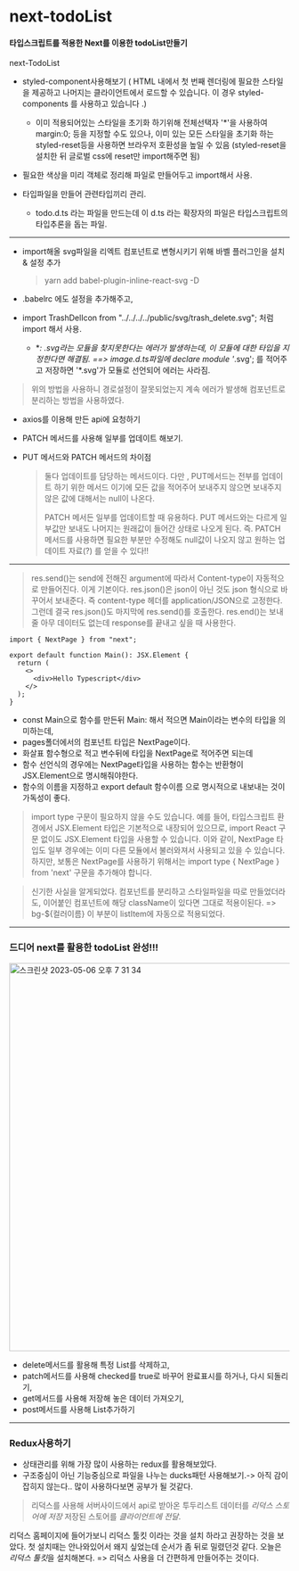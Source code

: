 # next-todoList

#### 타입스크립트를 적용한 Next를 이용한 todoList만들기

next-TodoList

- styled-component사용해보기
  ( HTML 내에서 첫 번째 렌더링에 필요한 스타일을 제공하고 나머지는 클라이언트에서 로드할 수 있습니다. 이 경우 styled-components 를 사용하고 있습니다 .)

  - 이미 적용되어있는 스타일을 초기화 하기위해 전체선택자 '\*'을 사용하여 margin:0; 등을 지정할 수도 있으나, 이미 있는 모든 스타일을 초기화 하는 styled-reset등을 사용하면 브라우저 호환성을 높일 수 있음 (styled-reset을 설치한 뒤 글로벌 css에 reset만 import해주면 됨)

- 필요한 색상을 미리 객체로 정리해 파일로 만들어두고 import해서 사용.
- 타입파일을 만들어 관련타입끼리 관리.

  - todo.d.ts 라는 파일을 만드는데 이 d.ts 라는 확장자의 파일은 타입스크립트의 타입추론을 돕는 파일.

---

- import해올 svg파일을 리엑트 컴포넌트로 변형시키기 위해 바벨 플러그인을 설치 & 설정 추가

  > yarn add babel-plugin-inline-react-svg -D

- .babelrc 에도 설정을 추가해주고,
- import TrashDelIcon from "../../../../public/svg/trash_delete.svg"; 처럼 import 해서 사용.

  - \*_: .svg라는 모듈을 찾지못한다는 에러가 발생하는데, 이 모듈에 대한 타입을 지정한다면 해결됨.
    ==> image.d.ts파일에 declare module '_.svg';
    를 적어주고 저장하면 '\*.svg'가 모듈로 선언되어 에러는 사라짐.

> 위의 방법을 사용하니 경로설정이 잘못되었는지 계속 에러가 발생해 컴포넌트로 분리하는 방법을 사용하였다.

- axios를 이용해 만든 api에 요청하기

- PATCH 메서드를 사용해 일부를 업데이트 해보기.
- PUT 메서드와 PATCH 메서드의 차이점
  > 둘다 업데이트를 담당하는 메서드이다.
  > 다만 , PUT메서드는 전부를 업데이트 하기 위한 메서드 이기에 모든 값을 적어주어 보내주지 않으면 보내주지 않은 값에 대해서는 null이 나온다.
  >
  > PATCH 메서든 일부를 업데이트할 때 유용하다.
  > PUT 메서드와는 다르게 일부값만 보내도 나머지는 원래값이 들어간 상태로 나오게 된다.
  > 즉. PATCH 메서드를 사용하면 필요한 부분만 수정해도 null값이 나오지 않고 원하는 업데이트 자료(?) 를 얻을 수 있다!!

---

> res.send()는 send에 전해진 argument에 따라서 Content-type이 자동적으로 만들어진다. 이게 기본이다.
> res.json()은 json이 아닌 것도 json 형식으로 바꾸어서 보내준다. 즉 content-type 헤더를 application/JSON으로 고정한다. 그런데 결국 res.json()도 마지막에 res.send()를 호출한다.
> res.end()는 보내줄 아무 데이터도 없는데 response를 끝내고 싶을 때 사용한다.

```react
import { NextPage } from "next";

export default function Main(): JSX.Element {
  return (
    <>
      <div>Hello Typescript</div>
    </>
  );
}
```

- const Main으로 함수를 만든뒤 Main: 해서 적으면 Main이라는 변수의 타입을 의미하는데,
- pages폴더에서의 컴포넌트 타입은 NextPage이다.
- 화살표 함수형으로 적고 변수뒤에 타입을 NextPage로 적어주면 되는데
- 함수 선언식의 경우에는 NextPage타입을 사용하는 함수는 반환형이 JSX.Element으로 명시해줘야한다.
- 함수의 이름을 지정하고 export default 함수이름 으로 명시적으로 내보내는 것이 가독성이 좋다.

> import type 구문이 필요하지 않을 수도 있습니다. 예를 들어, 타입스크립트 환경에서 JSX.Element 타입은 기본적으로 내장되어 있으므로, import React 구문 없이도 JSX.Element 타입을 사용할 수 있습니다. 이와 같이, NextPage 타입도 일부 경우에는 이미 다른 모듈에서 불러와져서 사용되고 있을 수 있습니다. 하지만, 보통은 NextPage를 사용하기 위해서는 import type { NextPage } from 'next' 구문을 추가해야 합니다.

> 신기한 사실을 알게되었다. 컴포넌트를 분리하고 스타일파일을 따로 만들었더라도, 이어붙인 컴포넌트에 해당 className이 있다면 그대로 적용이된다. => bg-${컬러이름} 이 부분이 listItem에 자동으로 적용되었다.

---

### 드디어 next를 활용한 todoList 완성!!!

<img width="696" alt="스크린샷 2023-05-06 오후 7 31 34" src="https://user-images.githubusercontent.com/114386587/236619142-7291fc58-7a3a-49e8-a95f-b0dfe0b0ebf3.png">

- delete메서드를 활용해 특정 List를 삭제하고,
- patch메서드를 사용해 checked를 true로 바꾸어 완료표시를 하거나, 다시 되돌리기,
- get메서드를 사용해 저장해 놓은 데이터 가져오기,
- post메서드를 사용해 List추가하기

---

### Redux사용하기

- 상태관리를 위해 가장 많이 사용하는 redux를 활용해보았다.
- 구조중심이 아닌 기능중심으로 파일을 나누는 ducks패턴 사용해보기.-> 아직 감이 잡히지 않는다.. 많이 사용하다보면 공부가 될 것같다.

> 리덕스를 사용해 서버사이드에서 api로 받아온 투두리스트 데이터를 _리덕스 스토어에 저장_
> 저장된 스토어를 _클라이언트에 전달_.

리덕스 홈페이지에 들어가보니 리덕스 툴킷 이라는 것을 설치 하라고 권장하는 것을 보았다.
첫 설치때는 안나와있어서 왜지 싶었는데 순서가 좀 뒤로 밀렸던것 같다.
오늘은 *리덕스 툴킷*을 설치해본다. => 리덕스 사용을 더 간편하게 만들어주는 것이다.
